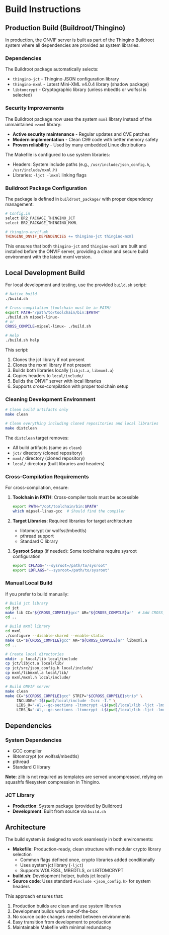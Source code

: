 # Build Instructions

## Production Build (Buildroot/Thingino)

In production, the ONVIF server is built as part of the Thingino Buildroot system where all dependencies are provided as system libraries.

### Dependencies
The Buildroot package automatically selects:
- `thingino-jct` - Thingino JSON configuration library
- `thingino-mxml` - Latest Mini-XML v4.0.4 library (shadow package)
- `libtomcrypt` - Cryptographic library (unless mbedtls or wolfssl is selected)

### Security Improvements
The Buildroot package now uses the system `mxml` library instead of the unmaintained `ezxml` library:
- **Active security maintenance** - Regular updates and CVE patches
- **Modern implementation** - Clean C99 code with better memory safety
- **Proven reliability** - Used by many embedded Linux distributions

The Makefile is configured to use system libraries:
- Headers: System include paths (e.g., `/usr/include/json_config.h`, `/usr/include/mxml.h`)
- Libraries: `-ljct -lmxml` linking flags

### Buildroot Package Configuration
The package is defined in `buildroot_package/` with proper dependency management:

```makefile
# Config.in
select BR2_PACKAGE_THINGINO_JCT
select BR2_PACKAGE_THINGINO_MXML

# thingino-onvif.mk
THINGINO_ONVIF_DEPENDENCIES += thingino-jct thingino-mxml
```

This ensures that both `thingino-jct` and `thingino-mxml` are built and installed before the ONVIF server, providing a clean and secure build environment with the latest mxml version.

## Local Development Build

For local development and testing, use the provided `build.sh` script:

```bash
# Native build
./build.sh

# Cross-compilation (toolchain must be in PATH)
export PATH="/path/to/toolchain/bin:$PATH"
./build.sh mipsel-linux-
# or
CROSS_COMPILE=mipsel-linux- ./build.sh

# Help
./build.sh help
```

This script:
1. Clones the jct library if not present
2. Clones the mxml library if not present
3. Builds both libraries locally (`libjct.a`, `libmxml.a`)
4. Copies headers to `local/include/`
5. Builds the ONVIF server with local libraries
6. Supports cross-compilation with proper toolchain setup

### Cleaning Development Environment
```bash
# Clean build artifacts only
make clean

# Clean everything including cloned repositories and local libraries
make distclean
```

The `distclean` target removes:
- All build artifacts (same as `clean`)
- `jct/` directory (cloned repository)
- `mxml/` directory (cloned repository)
- `local/` directory (built libraries and headers)

### Cross-Compilation Requirements

For cross-compilation, ensure:

1. **Toolchain in PATH**: Cross-compiler tools must be accessible
   ```bash
   export PATH="/opt/toolchain/bin:$PATH"
   which mipsel-linux-gcc  # Should find the compiler
   ```

2. **Target Libraries**: Required libraries for target architecture
   - libtomcrypt (or wolfssl/mbedtls)
   - pthread support
   - Standard C library

3. **Sysroot Setup** (if needed): Some toolchains require sysroot configuration
   ```bash
   export CFLAGS="--sysroot=/path/to/sysroot"
   export LDFLAGS="--sysroot=/path/to/sysroot"
   ```

### Manual Local Build

If you prefer to build manually:

```bash
# Build jct library
cd jct
make lib CC="${CROSS_COMPILE}gcc" AR="${CROSS_COMPILE}ar"  # Add CROSS_COMPILE for cross-build
cd ..

# Build mxml library
cd mxml
./configure --disable-shared --enable-static
make CC="${CROSS_COMPILE}gcc" AR="${CROSS_COMPILE}ar" libmxml.a
cd ..

# Create local directories
mkdir -p local/lib local/include
cp jct/libjct.a local/lib/
cp jct/src/json_config.h local/include/
cp mxml/libmxml.a local/lib/
cp mxml/mxml.h local/include/

# Build ONVIF server
make clean
make CC="${CROSS_COMPILE}gcc" STRIP="${CROSS_COMPILE}strip" \
     INCLUDE="-I$(pwd)/local/include -Isrc -I." \
     LIBS_O="-Wl,--gc-sections -ltomcrypt -L$(pwd)/local/lib -ljct -lmxml -lpthread -lrt" \
     LIBS_N="-Wl,--gc-sections -ltomcrypt -L$(pwd)/local/lib -ljct -lmxml -lpthread -lrt"
```

## Dependencies

### System Dependencies
- GCC compiler
- libtomcrypt (or wolfssl/mbedtls)
- pthread
- Standard C library

**Note**: zlib is not required as templates are served uncompressed, relying on squashfs filesystem compression in Thingino.

### JCT Library
- **Production**: System package (provided by Buildroot)
- **Development**: Built from source via `build.sh`

## Architecture

The build system is designed to work seamlessly in both environments:

- **Makefile**: Production-ready, clean structure with modular crypto library selection
  - Common flags defined once, crypto libraries added conditionally
  - Uses system jct library (`-ljct`)
  - Supports WOLFSSL, MBEDTLS, or LIBTOMCRYPT
- **build.sh**: Development helper, builds jct locally
- **Source code**: Uses standard `#include <json_config.h>` for system headers

This approach ensures that:
1. Production builds are clean and use system libraries
2. Development builds work out-of-the-box
3. No source code changes needed between environments
4. Easy transition from development to production
5. Maintainable Makefile with minimal redundancy
